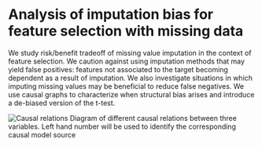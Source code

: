 # Analysis of imputation bias for feature selection with missing data
We study risk/benefit tradeoff of missing value imputation in the context of feature selection. We caution against using imputation methods that may yield false positives: features not associated to the target becoming dependent as a result of imputation. We also investigate situations in which imputing missing values may be beneficial to reduce false negatives.  We use causal graphs to  characterize when structural bias arises and introduce a de-biased version of the t-test. 

![Causal relations](causal_relations.png "Diagram of different causal relations between three variables. Left hand number will be used to identify the corresponding causal model source")
Diagram of different causal relations between three variables. Left hand number will be used to identify the corresponding causal model source

